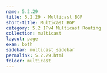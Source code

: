 ```yaml
---
name: 5.2.29
title: 5.2.29 - Multicast BGP
short-title: Multicast BGP
category: 5.2 IPv4 Multicast Routing
collection: multicast
layout: page
exam: both
sidebar: multicast_sidebar
permalink: 5.2.29.html
folder: multicast
---
```


